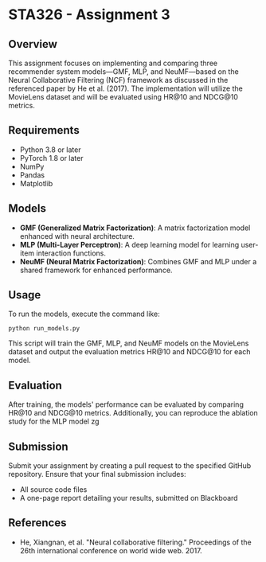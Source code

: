 
# STA326 - Assignment 3

## Overview

This assignment focuses on implementing and comparing three recommender system models—GMF, MLP, and NeuMF—based on the Neural Collaborative Filtering (NCF) framework as discussed in the referenced paper by He et al. (2017). The implementation will utilize the MovieLens dataset and will be evaluated using HR@10 and NDCG@10 metrics.

## Requirements

- Python 3.8 or later
- PyTorch 1.8 or later
- NumPy
- Pandas
- Matplotlib


## Models

- **GMF (Generalized Matrix Factorization)**: A matrix factorization model enhanced with neural architecture.
- **MLP (Multi-Layer Perceptron)**: A deep learning model for learning user-item interaction functions.
- **NeuMF (Neural Matrix Factorization)**: Combines GMF and MLP under a shared framework for enhanced performance.

## Usage

To run the models, execute the command like:
```
python run_models.py
```

This script will train the GMF, MLP, and NeuMF models on the MovieLens dataset and output the evaluation metrics HR@10 and NDCG@10 for each model.

## Evaluation

After training, the models' performance can be evaluated by comparing HR@10 and NDCG@10 metrics. Additionally, you can reproduce the ablation study for the MLP model zg

## Submission

Submit your assignment by creating a pull request to the specified GitHub repository. Ensure that your final submission includes:
- All source code files
- A one-page report detailing your results, submitted on Blackboard

## References

- He, Xiangnan, et al. "Neural collaborative filtering." Proceedings of the 26th international conference on world wide web. 2017.
